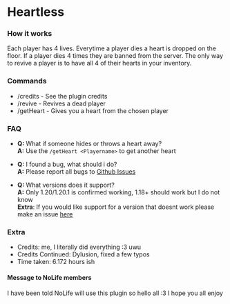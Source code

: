 # Heartless
### How it works
Each player has 4 lives.
Everytime a player dies a heart is dropped on the floor.
If a player dies 4 times they are banned from the server.
The only way to revive a player is to have all 4 of their hearts in your inventory.

### Commands
- /credits - See the plugin credits
- /revive - Revives a dead player
- /getHeart - Gives you a heart from the chosen player

### FAQ
- **Q:** What if someone hides or throws a heart away?\
  **A:** Use the `/getHeart <Playername>` to get another heart

- **Q:** I found a bug, what should i do?\
  **A:** Please report all bugs to [Github Issues](https://github.com/Sleepylux/HeartlessMC/issues)

- **Q:** What versions does it support?\
  **A:** Only 1.20/1.20.1 is confirmed working, 1.18+ should work but I do not know\
  **Extra**: If you would like support for a version that doesnt work please make an issue [here](https://github.com/Sleepylux/HeartlessMC/issues)


### Extra
- Credits: me, I literally did everything :3 uwu
- Credits Continued: Dylusion, fixed a few typos
- Time taken: 6.172 hours ish

#### Message to NoLife members
I have been told NoLife will use this plugin so hello all :3 I hope you all enjoy
